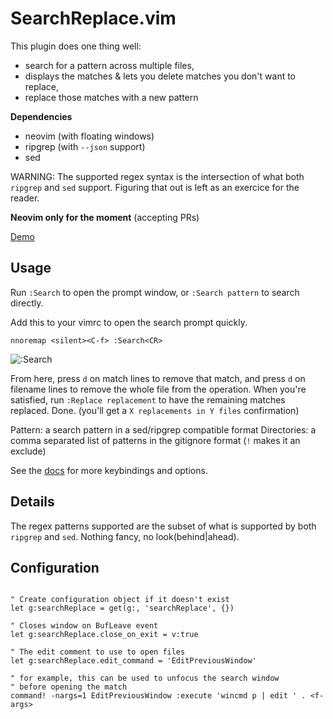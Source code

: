 # SearchReplace.vim

This plugin does one thing well:
 - search for a pattern across multiple files,
 - displays the matches & lets you delete matches you don't want to replace,
 - replace those matches with a new pattern

**Dependencies**

 - neovim (with floating windows)
 - ripgrep (with `--json` support)
 - sed

WARNING: The supported regex syntax is the intersection of what both `ripgrep`
and `sed` support. Figuring that out is left as an exercice for the reader.

**Neovim only for the moment** (accepting PRs)

[Demo](https://raw.github.com/romgrk/searchReplace.vim/master/static/search-replace.mp4)

## Usage

Run `:Search` to open the prompt window, or `:Search pattern` to search directly.

Add this to your vimrc to open the search prompt quickly.
```vim
nnoremap <silent><C-f> :Search<CR>
```

![:Search](https://raw.github.com/romgrk/searchReplace.vim/master/static/search-replace.png)

From here, press `d` on match lines to remove that match, and press `d` on
filename lines to remove the whole file from the operation.
When you're satisfied, run `:Replace replacement` to have the remaining matches replaced.
Done. (you'll get a `X replacements in Y files` confirmation)

Pattern: a search pattern in a sed/ripgrep compatible format
Directories: a comma separated list of patterns in the gitignore format (`!` makes it an exclude)

See the [docs](./doc/searchReplace.txt) for more keybindings and options.

## Details

The regex patterns supported are the subset of what is supported by both
`ripgrep` and `sed`. Nothing fancy, no look(behind|ahead).

## Configuration

```vim

" Create configuration object if it doesn't exist
let g:searchReplace = get(g:, 'searchReplace', {})

" Closes window on BufLeave event
let g:searchReplace.close_on_exit = v:true

" The edit comment to use to open files
let g:searchReplace.edit_command = 'EditPreviousWindow'

" for example, this can be used to unfocus the search window
" before opening the match
command! -nargs=1 EditPreviousWindow :execute 'wincmd p | edit ' . <f-args>

```
